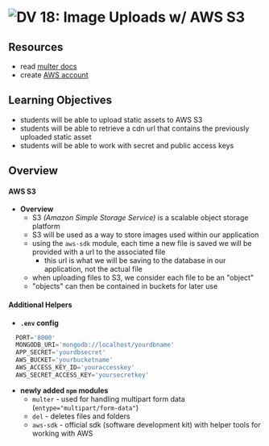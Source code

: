 ![DV](https://www.deltavcodeschool.com/wp-content/uploads/DeltaV.png) 18: Image Uploads w/ AWS S3
===

## Resources
* read [multer docs](https://github.com/expressjs/multer)
* create [AWS account](https://aws.amazon.com/)

## Learning Objectives
* students will be able to upload static assets to AWS S3
* students will be able to retrieve a cdn url that contains the previously uploaded static asset
* students will be able to work with secret and public access keys

## Overview
#### AWS S3
* **Overview**
  * S3 *(Amazon Simple Storage Service)* is a scalable object storage platform
  * S3 will be used as a way to store images used within our application
  * using the `aws-sdk` module, each time a new file is saved we will be provided with a url to the associated file
    * this url is what we will be saving to the database in our application, not the actual file
  * when uploading files to S3, we consider each file to be an "object"
  * "objects" can then be contained in buckets for later use

#### Additional Helpers
* **`.env` config**
``` javascript
  PORT='8000'
  MONGODB_URI='mongodb://localhost/yourdbname'
  APP_SECRET='yourdbsecret'
  AWS_BUCKET='yourbucketname'
  AWS_ACCESS_KEY_ID='youraccesskey'
  AWS_SECRET_ACCESS_KEY='yoursecretkey'
```

* **newly added `npm` modules**
  * `multer` - used for handling multipart form data (`entype="multipart/form-data"`)
  * `del` - deletes files and folders
  * `aws-sdk` - official sdk (software development kit) with helper tools for working with AWS
